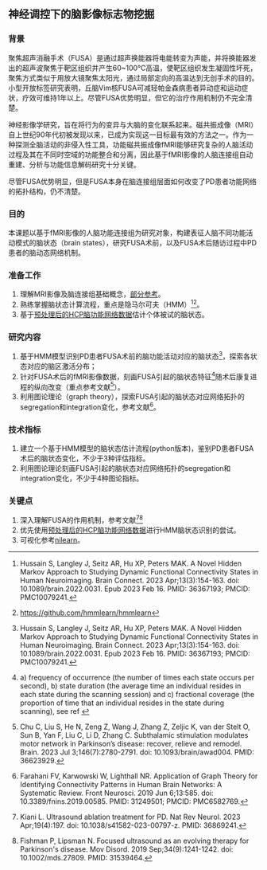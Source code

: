 ## 神经调控下的脑影像标志物挖掘
### 背景
聚焦超声消融手术（FUSA）是通过超声换能器将电能转变为声能，并将换能器发出的超声波聚焦于靶区组织并产生60~100℃高温，使靶区组织发生凝固性坏死，聚焦方式类似于用放大镜聚焦太阳光，通过局部定向的高温达到无创手术的目的。小型开放标签研究表明，丘脑Vim核FUSA可减轻帕金森病患者异动症和运动症状，疗效可维持1年以上。尽管FUSA优势明显，但它的治疗作用机制仍不完全清楚。

神经影像学研究，旨在将行为的变异与大脑的变化联系起来。磁共振成像（MRI）自上世纪90年代初被发现以来，已成为实现这一目标最有效的方法之一。作为一种探测全脑活动的非侵入性工具，功能磁共振成像fMRI能够研究复杂的人脑活动过程及其在不同时空域的功能整合和分离，因此基于fMRI影像的人脑连接组自动重建、分析与功能信息解码研究十分关键。

尽管FUSA优势明显，但是FUSA本身在脑连接组层面如何改变了PD患者功能网络的拓扑结构，仍不清楚。

### 目的
本课题以基于fMRI影像的人脑功能连接组为研究对象，构建表征人脑不同功能活动模式的脑状态（brain states），研究FUSA术前，以及FUSA术后随访过程中PD患者的脑动态网络机制。

### 准备工作
1. 理解MRI影像及脑连接组基础概念，[部分参考](https://github.com/chenfei-ye/students_proj)。
2. 熟练掌握脑状态计算流程，重点是隐马尔可夫（HMM）[^36367193][^hmm]。
3. 基于[预处理后的HCP脑功能网络数据](https://github.com/chenfei-ye/students_proj#hcp%E6%95%B0%E6%8D%AE)估计个体被试的脑状态。


### 研究内容
1. 基于HMM模型识别PD患者FUSA术前的脑功能活动对应的脑状态[^36367193]，探索各状态对应的脑区激活分布；
2. 针对FUSA术后的fMRI影像数据，刻画FUSA引起的脑状态特征[^metrics]随术后康复进程的纵向改变（重点参考文献[^36623929]）。
3. 利用图论理论（graph theory），探索FUSA引起的脑状态对应网络拓扑的segregation和integration变化，参考文献[^31249501]。

### 技术指标
1. 建立一个基于HMM模型的脑状态估计流程(python版本)，鉴别PD患者FUSA术后的脑状态变化，不少于3种评估指标。
2. 利用图论理论刻画FUSA引起的脑状态对应网络拓扑的segregation和integration变化，不少于4种图论指标。

### 关键点
1. 深入理解FUSA的作用机制，参考文献[^36869241][^31539464]
2. 优先使用[预处理后的HCP脑功能网络数据](https://github.com/chenfei-ye/students_proj#hcp%E6%95%B0%E6%8D%AE)进行HMM脑状态识别的尝试。
3. 可视化参考[nilearn](https://nilearn.github.io/dev/index.html)。

[^36367193]: Hussain S, Langley J, Seitz AR, Hu XP, Peters MAK. A Novel Hidden Markov Approach to Studying Dynamic Functional Connectivity States in Human Neuroimaging. Brain Connect. 2023 Apr;13(3):154-163. doi: 10.1089/brain.2022.0031. Epub 2023 Feb 16. PMID: 36367193; PMCID: PMC10079241.
[^33038538]: Park BY, Vos de Wael R, Paquola C, Larivière S, Benkarim O, Royer J, Tavakol S, Cruces RR, Li Q, Valk SL, Margulies DS, Mišić B, Bzdok D, Smallwood J, Bernhardt BC. Signal diffusion along connectome gradients and inter-hub routing differentially contribute to dynamic human brain function. Neuroimage. 2021 Jan 1;224:117429. doi: 10.1016/j.neuroimage.2020.117429. Epub 2020 Oct 7. PMID: 33038538.
[^hmm]: https://github.com/hmmlearn/hmmlearn
[^metrics]: a) frequency of occurrence (the number of times each state occurs per second), b) state duration (the average time an individual resides in each state during the scanning session) and c) fractional coverage (the proportion of time that an individual resides in the state during scanning), see ref [^36623929]
[^36623929]: Chu C, Liu S, He N, Zeng Z, Wang J, Zhang Z, Zeljic K, van der Stelt O, Sun B, Yan F, Liu C, Li D, Zhang C. Subthalamic stimulation modulates motor network in Parkinson’s disease: recover, relieve and remodel. Brain. 2023 Jul 3;146(7):2780-2791. doi: 10.1093/brain/awad004. PMID: 36623929.
[^32250724]: McCormick DA, Nestvogel DB, He BJ. Neuromodulation of Brain State and Behavior. Annu Rev Neurosci. 2020 Jul 8;43:391-415. doi: 10.1146/annurev-neuro-100219-105424. Epub 2020 Apr 6. PMID: 32250724.
[^34130192]: Yang Y, Ye C, Sun J, Liang L, Lv H, Gao L, Fang J, Ma T, Wu T. Alteration of brain structural connectivity in progression of Parkinson's disease: A connectome-wide network analysis. Neuroimage Clin. 2021;31:102715. doi: 10.1016/j.nicl.2021.102715. Epub 2021 Jun 6. PMID: 34130192; PMCID: PMC8209844.
[^36869241]: Kiani L. Ultrasound ablation treatment for PD. Nat Rev Neurol. 2023 Apr;19(4):197. doi: 10.1038/s41582-023-00797-z. PMID: 36869241.
[^31539464]: Fishman P, Lipsman N. Focused ultrasound as an evolving therapy for Parkinson's disease. Mov Disord. 2019 Sep;34(9):1241-1242. doi: 10.1002/mds.27809. PMID: 31539464.
[^31249501]: Farahani FV, Karwowski W, Lighthall NR. Application of Graph Theory for Identifying Connectivity Patterns in Human Brain Networks: A Systematic Review. Front Neurosci. 2019 Jun 6;13:585. doi: 10.3389/fnins.2019.00585. PMID: 31249501; PMCID: PMC6582769.

